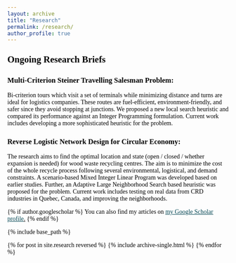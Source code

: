 ```yaml
---
layout: archive
title: "Research"
permalink: /research/
author_profile: true
---
```


<style>
    body {
        font-family: "Times New Roman", Times, serif;
        font-size: 14px;
        color: #000;
    }
    a {
        color: #014552; /* Dark blue color for links */
    }
    h1, h2, h3, h4, h5, h6 {
        margin-top: 24px;
        margin-bottom: 16px;
        font-weight: 600;
        line-height: 1.25;
    }
    ul, ol {
        margin-bottom: 10px; /* Adjust the bottom margin of lists */
    }
    li {
        margin-bottom: 5px; /* Adjust the bottom margin of list items */
    }
</style>

## Ongoing Research Briefs

### Multi-Criterion Steiner Travelling Salesman Problem:
Bi-criterion tours which visit a set of terminals while minimizing distance and turns are ideal for logistics companies. These routes are fuel-efficient, environment-friendly, and safer since they avoid stopping at junctions. We proposed a new local search heuristic and compared its performance against an Integer Programming formulation. Current work includes developing a more sophisticated heuristic for the problem.

### Reverse Logistic Network Design for Circular Economy:
The research aims to find the optimal location and state (open / closed / whether expansion is needed) for wood waste recycling centres. The aim is to minimize the cost of the whole recycle process following several environmental, logistical, and demand constraints. A scenario-based Mixed Integer Linear Program was developed based on earlier studies. Further, an Adaptive Large Neighborhood Search based heuristic was proposed for the problem. Current work includes testing on real data from CRD industries in Quebec, Canada, and improving the neighborhoods.

{% if author.googlescholar %}
  You can also find my articles on <u><a href="{{author.googlescholar}}">my Google Scholar profile</a>.</u>
{% endif %}

{% include base_path %}

{% for post in site.research reversed %}
  {% include archive-single.html %}
{% endfor %}